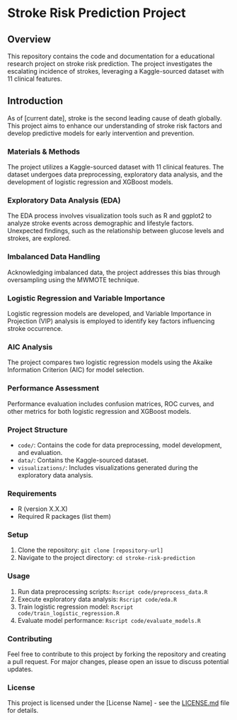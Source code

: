 # Stroke Risk Prediction Project

## Overview
This repository contains the code and documentation for a educational research project on stroke risk prediction. The project investigates the escalating incidence of strokes, leveraging a Kaggle-sourced dataset with 11 clinical features.

## Introduction
As of [current date], stroke is the second leading cause of death globally. This project aims to enhance our understanding of stroke risk factors and develop predictive models for early intervention and prevention.

### Materials & Methods
The project utilizes a Kaggle-sourced dataset with 11 clinical features. The dataset undergoes data preprocessing, exploratory data analysis, and the development of logistic regression and XGBoost models.

### Exploratory Data Analysis (EDA)
The EDA process involves visualization tools such as R and ggplot2 to analyze stroke events across demographic and lifestyle factors. Unexpected findings, such as the relationship between glucose levels and strokes, are explored.

### Imbalanced Data Handling
Acknowledging imbalanced data, the project addresses this bias through oversampling using the MWMOTE technique.

### Logistic Regression and Variable Importance
Logistic regression models are developed, and Variable Importance in Projection (VIP) analysis is employed to identify key factors influencing stroke occurrence.

### AIC Analysis
The project compares two logistic regression models using the Akaike Information Criterion (AIC) for model selection.

### Performance Assessment
Performance evaluation includes confusion matrices, ROC curves, and other metrics for both logistic regression and XGBoost models.

### Project Structure
- `code/`: Contains the code for data preprocessing, model development, and evaluation.
- `data/`: Contains the Kaggle-sourced dataset.
- `visualizations/`: Includes visualizations generated during the exploratory data analysis.

### Requirements
- R (version X.X.X)
- Required R packages (list them)

### Setup
1. Clone the repository: `git clone [repository-url]`
2. Navigate to the project directory: `cd stroke-risk-prediction`

### Usage
1. Run data preprocessing scripts: `Rscript code/preprocess_data.R`
2. Execute exploratory data analysis: `Rscript code/eda.R`
3. Train logistic regression model: `Rscript code/train_logistic_regression.R`
4. Evaluate model performance: `Rscript code/evaluate_models.R`

### Contributing
Feel free to contribute to this project by forking the repository and creating a pull request. For major changes, please open an issue to discuss potential updates.

### License
This project is licensed under the [License Name] - see the [LICENSE.md](LICENSE.md) file for details.
